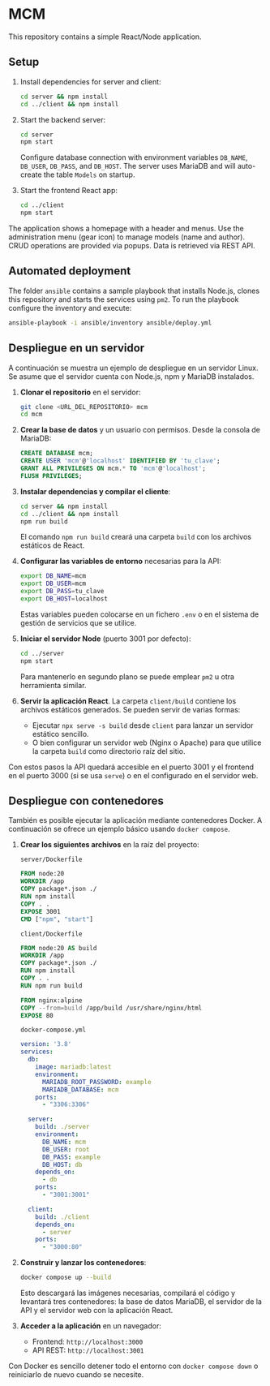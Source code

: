 # MCM

This repository contains a simple React/Node application.

## Setup

1. Install dependencies for server and client:
   ```bash
   cd server && npm install
   cd ../client && npm install
   ```

2. Start the backend server:
   ```bash
   cd server
   npm start
   ```

   Configure database connection with environment variables `DB_NAME`, `DB_USER`, `DB_PASS`, and `DB_HOST`. The server uses MariaDB and will auto-create the table `Models` on startup.

3. Start the frontend React app:
   ```bash
   cd ../client
   npm start
   ```

The application shows a homepage with a header and menus. Use the administration menu (gear icon) to manage models (name and author). CRUD operations are provided via popups. Data is retrieved via REST API.


## Automated deployment

The folder `ansible` contains a sample playbook that installs Node.js,
clones this repository and starts the services using `pm2`.
To run the playbook configure the inventory and execute:

```bash
ansible-playbook -i ansible/inventory ansible/deploy.yml
```

## Despliegue en un servidor

A continuación se muestra un ejemplo de despliegue en un servidor Linux. Se asume que el servidor cuenta con Node.js, npm y MariaDB instalados.

1. **Clonar el repositorio** en el servidor:
   ```bash
   git clone <URL_DEL_REPOSITORIO> mcm
   cd mcm
   ```

2. **Crear la base de datos** y un usuario con permisos. Desde la consola de MariaDB:
   ```sql
   CREATE DATABASE mcm;
   CREATE USER 'mcm'@'localhost' IDENTIFIED BY 'tu_clave';
   GRANT ALL PRIVILEGES ON mcm.* TO 'mcm'@'localhost';
   FLUSH PRIVILEGES;
   ```

3. **Instalar dependencias y compilar el cliente**:
   ```bash
   cd server && npm install
   cd ../client && npm install
   npm run build
   ```
   El comando `npm run build` creará una carpeta `build` con los archivos estáticos de React.

4. **Configurar las variables de entorno** necesarias para la API:
   ```bash
   export DB_NAME=mcm
   export DB_USER=mcm
   export DB_PASS=tu_clave
   export DB_HOST=localhost
   ```
   Estas variables pueden colocarse en un fichero `.env` o en el sistema de gestión de servicios que se utilice.

5. **Iniciar el servidor Node** (puerto 3001 por defecto):
   ```bash
   cd ../server
   npm start
   ```
   Para mantenerlo en segundo plano se puede emplear `pm2` u otra herramienta similar.

6. **Servir la aplicación React**. La carpeta `client/build` contiene los archivos estáticos generados. Se pueden servir de varias formas:
   - Ejecutar `npx serve -s build` desde `client` para lanzar un servidor estático sencillo.
   - O bien configurar un servidor web (Nginx o Apache) para que utilice la carpeta `build` como directorio raíz del sitio.

Con estos pasos la API quedará accesible en el puerto 3001 y el frontend en el puerto 3000 (si se usa `serve`) o en el configurado en el servidor web.

## Despliegue con contenedores

También es posible ejecutar la aplicación mediante contenedores Docker. A continuación se ofrece un ejemplo básico usando `docker compose`.

1. **Crear los siguientes archivos** en la raíz del proyecto:

   `server/Dockerfile`
   ```Dockerfile
   FROM node:20
   WORKDIR /app
   COPY package*.json ./
   RUN npm install
   COPY . .
   EXPOSE 3001
   CMD ["npm", "start"]
   ```

   `client/Dockerfile`
   ```Dockerfile
   FROM node:20 AS build
   WORKDIR /app
   COPY package*.json ./
   RUN npm install
   COPY . .
   RUN npm run build

   FROM nginx:alpine
   COPY --from=build /app/build /usr/share/nginx/html
   EXPOSE 80
   ```

   `docker-compose.yml`
   ```yaml
   version: '3.8'
   services:
     db:
       image: mariadb:latest
       environment:
         MARIADB_ROOT_PASSWORD: example
         MARIADB_DATABASE: mcm
       ports:
         - "3306:3306"

     server:
       build: ./server
       environment:
         DB_NAME: mcm
         DB_USER: root
         DB_PASS: example
         DB_HOST: db
       depends_on:
         - db
       ports:
         - "3001:3001"

     client:
       build: ./client
       depends_on:
         - server
       ports:
         - "3000:80"
   ```

2. **Construir y lanzar los contenedores**:
   ```bash
   docker compose up --build
   ```

   Esto descargará las imágenes necesarias, compilará el código y levantará tres contenedores: la base de datos MariaDB, el servidor de la API y el servidor web con la aplicación React.

3. **Acceder a la aplicación** en un navegador:
   - Frontend: `http://localhost:3000`
   - API REST: `http://localhost:3001`

Con Docker es sencillo detener todo el entorno con `docker compose down` o reiniciarlo de nuevo cuando se necesite.

